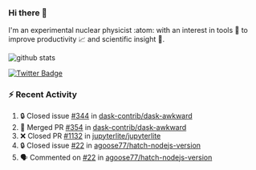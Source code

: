 ### Hi there 👋 

I'm an experimental nuclear physicist :atom: with an interest in tools :wrench: to improve productivity :chart_with_upwards_trend: and scientific insight :telescope:.

![github stats](https://github-readme-stats.vercel.app/api?username=agoose77&show_icons=true&hide_rank=true&hide_title=true&bg_color=30,e76445,904e95&text_color=efe3ec&icon_color=efe3ec)
<!--
**agoose77/agoose77** is a ✨ _special_ ✨ repository because its `README.md` (this file) appears on your GitHub profile.

Here are some ideas to get you started:

- 🔭 I’m currently working on ...
- 🌱 I’m currently learning ...
- 👯 I’m looking to collaborate on ...
- 🤔 I’m looking for help with ...
- 💬 Ask me about ...
- 📫 How to reach me: ...
- 😄 Pronouns: ...
- ⚡ Fun fact: ...
-->

[![Twitter Badge](https://img.shields.io/twitter/follow/agoose77?style=flat-square&logo=Twitter&logoColor=white&color=cornflowerblue)](https://twitter.com/agoose77)

### :zap: Recent Activity

<!--START_SECTION:activity-->
1. 🔒 Closed issue [#344](https://github.com/dask-contrib/dask-awkward/issues/344) in [dask-contrib/dask-awkward](https://github.com/dask-contrib/dask-awkward)
2. 🎉 Merged PR [#354](https://github.com/dask-contrib/dask-awkward/pull/354) in [dask-contrib/dask-awkward](https://github.com/dask-contrib/dask-awkward)
3. ❌ Closed PR [#1132](https://github.com/jupyterlite/jupyterlite/pull/1132) in [jupyterlite/jupyterlite](https://github.com/jupyterlite/jupyterlite)
4. 🔒 Closed issue [#22](https://github.com/agoose77/hatch-nodejs-version/issues/22) in [agoose77/hatch-nodejs-version](https://github.com/agoose77/hatch-nodejs-version)
5. 🗣 Commented on [#22](https://github.com/agoose77/hatch-nodejs-version/issues/22#issuecomment-1708190872) in [agoose77/hatch-nodejs-version](https://github.com/agoose77/hatch-nodejs-version)
<!--END_SECTION:activity-->
